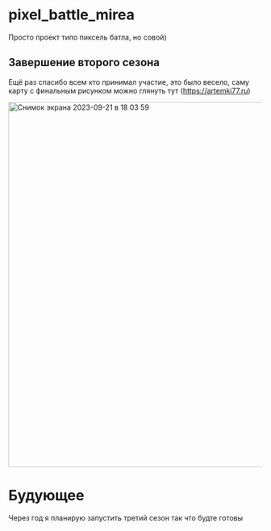 # pixel_battle_mirea

Просто проект типо пиксель батла, но совой)

## Завершение второго сезона

Ещё раз спасибо всем кто принимал участие, это было весело, саму карту с финальным рисунком можно глянуть тут (https://artemki77.ru)



<img width="724" alt="Снимок экрана 2023-09-21 в 18 03 59" src="https://github.com/artemki2077/pixel_battle_mirea/assets/86531080/e368cece-87fe-4324-bcfc-953181a24462">

# Будующее

Через год я планирую запустить третий сезон так что будте готовы
